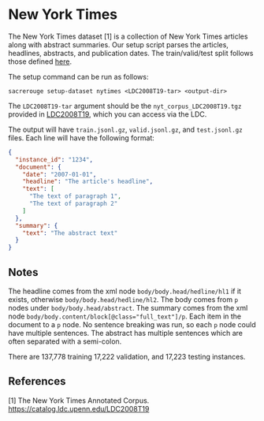 # New York Times
The New York Times dataset [1] is a collection of New York Times articles along with abstract summaries.
Our setup script parses the articles, headlines, abstracts, and publication dates.
The train/valid/test split follows those defined [here](https://github.com/jiacheng-xu/DiscoBERT/tree/release/data_preparation/urls_nyt).

The setup command can be run as follows:
```
sacrerouge setup-dataset nytimes <LDC2008T19-tar> <output-dir>
```
The `LDC2008T19-tar` argument should be the `nyt_corpus_LDC2008T19.tgz` provided in [LDC2008T19](https://catalog.ldc.upenn.edu/LDC2008T19), which you can access via the LDC.

The output will have `train.jsonl.gz`, `valid.jsonl.gz`, and `test.jsonl.gz` files.
Each line will have the following format:
```json
{
  "instance_id": "1234",
  "document": {
    "date": "2007-01-01",
    "headline": "The article's headline",
    "text": [
      "The text of paragraph 1",
      "The text of paragraph 2"
    ]
  },
  "summary": {
    "text": "The abstract text"
  }
}
```

## Notes
The headline comes from the xml node `body/body.head/hedline/hl1` if it exists, otherwise `body/body.head/hedline/hl2`.
The body comes from `p` nodes under `body/body.head/abstract`.
The summary comes from the xml node `body/body.content/block[@class="full_text"]/p`.
Each item in the document to a `p` node.
No sentence breaking was run, so each `p` node could have multiple sentences.
The abstract has multiple sentences which are often separated with a semi-colon.

There are 137,778 training 17,222 validation, and 17,223 testing instances.

## References
[1] The New York Times Annotated Corpus. https://catalog.ldc.upenn.edu/LDC2008T19